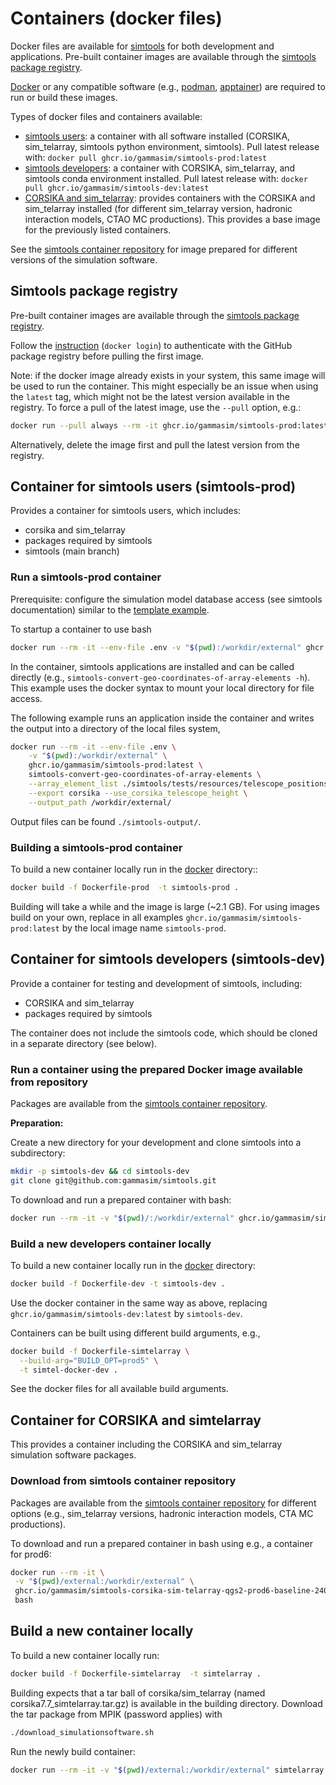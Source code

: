 # Containers (docker files)

Docker files are available for [simtools](https://github.com/gammasim/simtools) for both development and applications. Pre-built container images are available through the [simtools package registry](https://github.com/orgs/gammasim/packages?repo_name=simtools).

[Docker](https://www.docker.com/community-edition#/download) or any compatible software (e.g., [podman](https://podman.io/), [apptainer](https://apptainer.org/)) are required to run or build these images.

Types of docker files and containers available:

- [simtools users](#container-for-simtools-users): a container with all software installed (CORSIKA, sim\_telarray, simtools python environment, simtools). Pull latest release with: `docker pull ghcr.io/gammasim/simtools-prod:latest`
- [simtools developers](#container-for-simtools-developers): a container with CORSIKA, sim\_telarray, and simtools conda environment installed. Pull latest release with: `docker pull ghcr.io/gammasim/simtools-dev:latest`
- [CORSIKA and sim_telarray](#container-for-corsika-and-simtelarray): provides containers with the CORSIKA and sim\_telarray installed (for different sim\_telarray version, hadronic interaction models, CTAO MC productions).
This provides a base image for the previously listed containers.

See the [simtools container repository](https://github.com/orgs/gammasim/packages?repo_name=simtools) for image prepared for different versions of the simulation software.

## Simtools package registry

Pre-built container images are available through the [simtools package registry](https://github.com/orgs/gammasim/packages?repo_name=simtools).

Follow the [instruction](https://docs.github.com/en/packages/working-with-a-github-packages-registry/working-with-the-container-registry) (`docker login`) to authenticate with the GitHub package registry before pulling the first image.

Note: if the docker image already exists in your system, this same image will be used to run the container. This might especially be an issue when using the `latest` tag, which might not be the latest version available in the registry. To force a pull of the latest image, use the `--pull` option, e.g.:

```bash
docker run --pull always --rm -it ghcr.io/gammasim/simtools-prod:latest bash
```

Alternatively, delete the image first and pull the latest version from the registry.

## Container for simtools users (simtools-prod)

Provides a container for simtools users, which includes:

- corsika and sim\_telarray
- packages required by simtools
- simtools (main branch)

### Run a simtools-prod container

Prerequisite: configure the simulation model database access (see simtools documentation) similar to the [template example](https://github.com/gammasim/simtools/blob/main/.env_template).

To startup a container to use bash

```bash
docker run --rm -it --env-file .env -v "$(pwd):/workdir/external" ghcr.io/gammasim/simtools-prod:latest bash
```

In the container, simtools applications are installed and can be called directly (e.g., `simtools-convert-geo-coordinates-of-array-elements -h`).
This example uses the docker syntax to mount your local directory for file access.

The following example runs an application inside the container and writes the output into a directory of the local files system,

```bash
docker run --rm -it --env-file .env \
    -v "$(pwd):/workdir/external" \
    ghcr.io/gammasim/simtools-prod:latest \
    simtools-convert-geo-coordinates-of-array-elements \
    --array_element_list ./simtools/tests/resources/telescope_positions-North-utm.ecsv \
    --export corsika --use_corsika_telescope_height \
    --output_path /workdir/external/
```

Output files can be found `./simtools-output/`.

### Building a simtools-prod container

To build a new container locally run in the [docker](https://github.com/gammasim/simtools/tree/main/docker) directory::

```bash
docker build -f Dockerfile-prod  -t simtools-prod .
```

Building will take a while and the image is large (~2.1 GB). For using images build on your own, replace in all examples `ghcr.io/gammasim/simtools-prod:latest` by the local image name `simtools-prod`.

## Container for simtools developers (simtools-dev)

Provide a container for testing and development of simtools, including:

- CORSIKA and sim\_telarray
- packages required by simtools

The container does not include the simtools code, which should be cloned in a separate directory (see below).

### Run a container using the prepared Docker image available from repository

Packages are available from the [simtools container repository](https://github.com/orgs/gammasim/packages?repo_name=simtools).

**Preparation:**

Create a new directory for your development and clone simtools into a subdirectory:

```bash
mkdir -p simtools-dev && cd simtools-dev
git clone git@github.com:gammasim/simtools.git
```

To download and run a prepared container with bash:

```bash
docker run --rm -it -v "$(pwd)/:/workdir/external" ghcr.io/gammasim/simtools-dev:latest bash -c "source /workdir/env/bin/activate && cd /workdir/external/simtools && pip install -e . && bash"
```

### Build a new developers container locally

To build a new container locally run in the [docker](https://github.com/gammasim/simtools/tree/main/docker) directory:

```bash
docker build -f Dockerfile-dev -t simtools-dev .
```

Use the docker container in the same way as above, replacing `ghcr.io/gammasim/simtools-dev:latest` by `simtools-dev`.

Containers can be built using different build arguments, e.g.,

```bash
docker build -f Dockerfile-simtelarray \
  --build-arg="BUILD_OPT=prod5" \
  -t simtel-docker-dev .
```

See the docker files for all available build arguments.

## Container for CORSIKA and simtelarray

This provides a container including the CORSIKA and sim\_telarray simulation software packages.

### Download from simtools container repository

Packages are available from the [simtools container repository](https://github.com/orgs/gammasim/packages?repo_name=simtools) for different options (e.g., sim\_telarray versions, hadronic interaction models, CTA MC productions).

To download and run a prepared container in bash using e.g., a container for prod6:

```bash
docker run --rm -it \
 -v "$(pwd)/external:/workdir/external" \
 ghcr.io/gammasim/simtools-corsika-sim-telarray-qgs2-prod6-baseline-240318:latest \
 bash
```

## Build a new container locally

To build a new container locally run:

```bash
docker build -f Dockerfile-simtelarray  -t simtelarray .
```

Building expects that a tar ball of corsika/sim\_telarray (named corsika7.7\_simtelarray.tar.gz) is available in the building directory.
Download the tar package from MPIK (password applies) with

```bash
./download_simulationsoftware.sh
```

Run the newly build container:

```bash
docker run --rm -it -v "$(pwd)/external:/workdir/external" simtelarray bash
```
